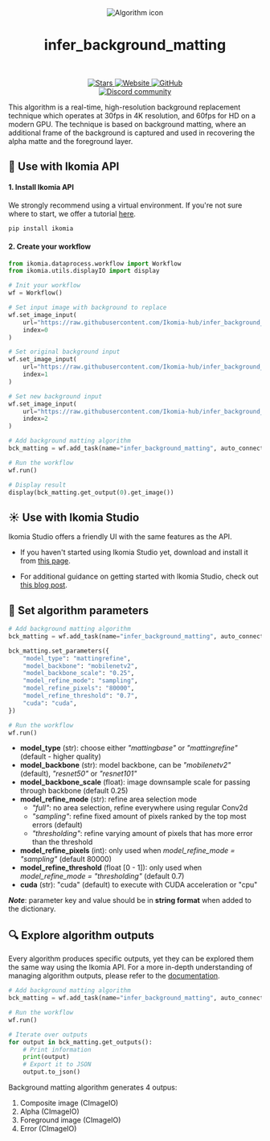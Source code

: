 <div align="center">
  <img src="https://raw.githubusercontent.com/Ikomia-hub/infer_background_matting/main/icon/image.png" alt="Algorithm icon">
  <h1 align="center">infer_background_matting</h1>
</div>
<br />
<p align="center">
    <a href="https://github.com/Ikomia-hub/infer_background_matting">
        <img alt="Stars" src="https://img.shields.io/github/stars/Ikomia-hub/infer_background_matting">
    </a>
    <a href="https://app.ikomia.ai/hub/">
        <img alt="Website" src="https://img.shields.io/website/http/app.ikomia.ai/en.svg?down_color=red&down_message=offline&up_message=online">
    </a>
    <a href="https://github.com/Ikomia-hub/infer_background_matting/blob/main/LICENSE.md">
        <img alt="GitHub" src="https://img.shields.io/github/license/Ikomia-hub/infer_background_matting.svg?color=blue">
    </a>    
    <br>
    <a href="https://discord.com/invite/82Tnw9UGGc">
        <img alt="Discord community" src="https://img.shields.io/badge/Discord-white?style=social&logo=discord">
    </a> 
</p>

This algorithm is a real-time, high-resolution background replacement technique which operates at 30fps in 4K resolution, and 60fps for HD on a modern GPU. The technique is based on background matting, where an additional frame of the background is captured and used in recovering the alpha matte and the foreground layer. 

## :rocket: Use with Ikomia API

#### 1. Install Ikomia API

We strongly recommend using a virtual environment. If you're not sure where to start, we offer a tutorial [here](https://www.ikomia.ai/blog/a-step-by-step-guide-to-creating-virtual-environments-in-python).

```sh
pip install ikomia
```

#### 2. Create your workflow

```python
from ikomia.dataprocess.workflow import Workflow
from ikomia.utils.displayIO import display

# Init your workflow
wf = Workflow()

# Set input image with background to replace
wf.set_image_input(
    url="https://raw.githubusercontent.com/Ikomia-hub/infer_background_matting/main/sample_image/image1.png",
    index=0
)

# Set original background input
wf.set_image_input(
    url="https://raw.githubusercontent.com/Ikomia-hub/infer_background_matting/main/sample_image/image1_bck (1).png",
    index=1
)

# Set new background input
wf.set_image_input(
    url="https://raw.githubusercontent.com/Ikomia-hub/infer_background_matting/main/sample_image/image1_bck (2).png",
    index=2
)

# Add background matting algorithm
bck_matting = wf.add_task(name="infer_background_matting", auto_connect=True)

# Run the workflow
wf.run()

# Display result
display(bck_matting.get_output(0).get_image())
```

## :sunny: Use with Ikomia Studio

Ikomia Studio offers a friendly UI with the same features as the API.

- If you haven't started using Ikomia Studio yet, download and install it from [this page](https://www.ikomia.ai/studio).

- For additional guidance on getting started with Ikomia Studio, check out [this blog post](https://www.ikomia.ai/blog/how-to-get-started-with-ikomia-studio).

## :pencil: Set algorithm parameters

```python
# Add background matting algorithm
bck_matting = wf.add_task(name="infer_background_matting", auto_connect=True)

bck_matting.set_parameters({
    "model_type": "mattingrefine",
    "model_backbone": "mobilenetv2",
    "model_backbone_scale": "0.25",
    "model_refine_mode": "sampling",
    "model_refine_pixels": "80000",
    "model_refine_threshold": "0.7",
    "cuda": "cuda",
})

# Run the workflow
wf.run()
```

- **model_type** (str): choose either *"mattingbase"* or *"mattingrefine"* (default - higher quality)
- **model_backbone** (str): model backbone, can be *"mobilenetv2"* (default), *"resnet50"* or *"resnet101"*
- **model_backbone_scale** (float): image downsample scale for passing through backbone (default 0.25)
- **model_refine_mode** (str): refine area selection mode
    - *"full"*: no area selection, refine everywhere using regular Conv2d
    - *"sampling"*: refine fixed amount of pixels ranked by the top most errors (default)
    - *"thresholding"*: refine varying amount of pixels that has more error than the threshold
- **model_refine_pixels** (int): only used when *model_refine_mode = "sampling"* (default 80000)
- **model_refine_threshold** (float [0 - 1]): only used when *model_refine_mode = "thresholding"* (default 0.7)
- **cuda** (str): "cuda" (default) to execute with CUDA acceleration or "cpu"

***Note***: parameter key and value should be in **string format** when added to the dictionary.


## :mag: Explore algorithm outputs

Every algorithm produces specific outputs, yet they can be explored them the same way using the Ikomia API. For a more in-depth understanding of managing algorithm outputs, please refer to the [documentation](https://ikomia-dev.github.io/python-api-documentation/advanced_guide/IO_management.html).

```python
# Add background matting algorithm
bck_matting = wf.add_task(name="infer_background_matting", auto_connect=True)

# Run the workflow
wf.run()

# Iterate over outputs
for output in bck_matting.get_outputs():
    # Print information
    print(output)
    # Export it to JSON
    output.to_json()
```

Background matting algorithm generates 4 outpus:

1. Composite image (CImageIO)
2. Alpha (CImageIO)
3. Foreground image (CImageIO)
4. Error (CImageIO)